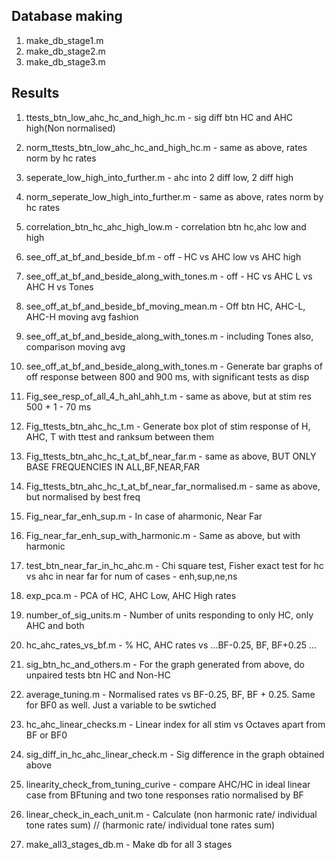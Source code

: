 ## Database making
1. make_db_stage1.m 
2. make_db_stage2.m
3. make_db_stage3.m

## Results
1. ttests_btn_low_ahc_hc_and_high_hc.m - sig diff btn HC and AHC high(Non normalised)
2. norm_ttests_btn_low_ahc_hc_and_high_hc.m - same as above, rates norm by hc rates
3. seperate_low_high_into_further.m - ahc into 2 diff low, 2 diff high
4. norm_seperate_low_high_into_further.m - same as above, rates norm by hc rates
5. correlation_btn_hc_ahc_high_low.m - correlation btn hc,ahc low and high
6. see_off_at_bf_and_beside_bf.m - off - HC vs AHC low vs AHC high
7. see_off_at_bf_and_beside_along_with_tones.m - off - HC vs AHC L vs AHC H vs Tones
8. see_off_at_bf_and_beside_bf_moving_mean.m - Off btn HC, AHC-L, AHC-H moving avg fashion
9. see_off_at_bf_and_beside_along_with_tones.m - including Tones also, comparison moving avg

10. see_off_at_bf_and_beside_along_with_tones.m - Generate bar graphs of off response between 800 and 900 ms, with significant tests as disp
11. Fig_see_resp_of_all_4_h_ahl_ahh_t.m - same as above, but at stim res 500 +  1 - 70 ms
12. Fig_ttests_btn_ahc_hc_t.m - Generate box plot of stim response of H, AHC, T with ttest and ranksum between them
13. Fig_ttests_btn_ahc_hc_t_at_bf_near_far.m  - same as above, BUT ONLY BASE FREQUENCIES IN ALL,BF,NEAR,FAR
14. Fig_ttests_btn_ahc_hc_t_at_bf_near_far_normalised.m - same as above, but normalised by best freq
15. Fig_near_far_enh_sup.m - In case of aharmonic, Near Far
16. Fig_near_far_enh_sup_with_harmonic.m - Same as above, but with harmonic
17. test_btn_near_far_in_hc_ahc.m - Chi square test, Fisher exact test for hc vs ahc in near far for num of cases - enh,sup,ne,ns
18. exp_pca.m - PCA of HC, AHC Low, AHC High rates
19. number_of_sig_units.m - Number of units  responding to only HC, only AHC and both
20. hc_ahc_rates_vs_bf.m - % HC, AHC rates vs ...BF-0.25, BF, BF+0.25 ...
21. sig_btn_hc_and_others.m - For the graph generated from above, do unpaired tests btn HC and Non-HC
22. average_tuning.m - Normalised rates vs BF-0.25, BF, BF + 0.25. Same for BF0 as well. Just a variable to be swtiched
23. hc_ahc_linear_checks.m - Linear index for all stim vs Octaves apart from BF or BF0
24. sig_diff_in_hc_ahc_linear_check.m - Sig difference in the graph obtained above
25. linearity_check_from_tuning_curive - compare AHC/HC in ideal linear case from BFtuning and two tone responses ratio normalised by BF
26. linear_check_in_each_unit.m - Calculate (non harmonic rate/ individual tone rates sum) // (harmonic rate/ individual tone rates sum)
27. make_all3_stages_db.m - Make db for all 3 stages